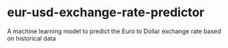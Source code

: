 # eur-usd-exchange-rate-predictor
A machine learning model to predict the Euro to Dollar exchange rate based on historical data
